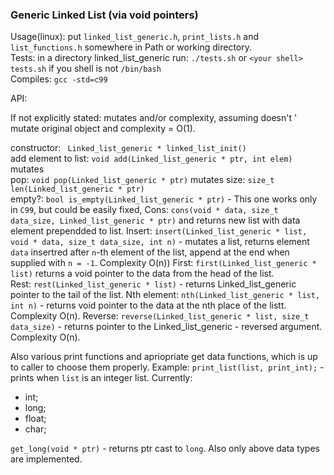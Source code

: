 ### Generic Linked List (via void pointers)

Usage(linux): put ```linked_list_generic.h```, ```print_lists.h``` and ```list_functions.h``` somewhere in Path or working directory.           
Tests: in a directory linked_list_generic run: ```./tests.sh``` or ```<your shell> tests.sh``` if you shell is not ```/bin/bash```    
Compiles: ```gcc -std=c99```    

API:    

If not explicitly stated: mutates and/or complexity, assuming doesn't ' mutate original object and  complexity = O(1).

constructor: ``` Linked_list_generic * linked_list_init()```    
add element to list: ```void add(Linked_list_generic * ptr, int elem)``` mutates    
pop: ```void pop(Linked_list_generic * ptr)```    mutates
size: ```size_t len(Linked_list_generic * ptr)```    
empty?: ```bool is_empty(Linked_list_generic * ptr)``` - This one works only in ```C99```, but could be easily fixed, 
Cons: ```cons(void * data, size_t data_size, Linked_list_generic * ptr)``` and returns new list with data element prependded
to list.
Insert: ```insert(Linked_list_generic * list, void * data, size_t data_size, int n)``` - mutates a list, returns element
```data``` insertred after ```n```-th element of the list, append at the end when supplied with ```n = -1```. Complexity O(n))
First: ```first(Linked_list_generic * list)``` returns a void pointer to the data from the head of the list.   
Rest: ```rest(Linked_list_generic * list)``` - returns Linked_list_generic pointer to the tail of the list.
Nth element: ```nth(Linked_list_generic * list, int n)``` - returns void pointer to the data at the nth place of the listt.
Complexity O(n).
Reverse: ```reverse(Linked_list_generic * list, size_t data_size)``` - returns pointer to the Linked_list_generic - reversed 
argument. Complexity O(n).

Also various print functions and apriopriate get data functions, which is up to caller to choose them properly. 
Example:
```print_list(list, print_int);``` - prints when ```list``` is an integer list. Currently:
- int;
- long;
- float;
- char;

```get_long(void * ptr)``` - returns ptr cast to ```long```. Also only above data types are implemented. 



